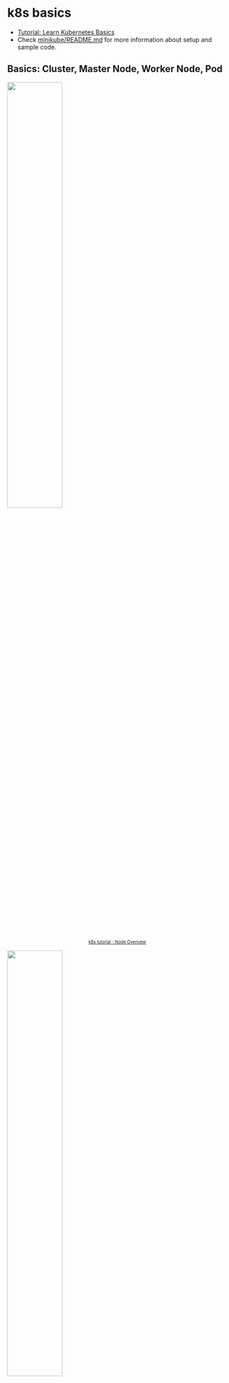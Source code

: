# k8s basics

* [Tutorial: Learn Kubernetes Basics](https://kubernetes.io/docs/tutorials/kubernetes-basics/)
* Check [minikube/README.md](minikube/README.md) for more information about setup and sample code.

## Basics: Cluster, Master Node, Worker Node, Pod

<img style="width:50%;" src="https://kubernetes.io/docs/tutorials/kubernetes-basics/public/images/module_03_nodes.svg">
<p align="center"><sub><sup>
  <a href="https://kubernetes.io/docs/tutorials/kubernetes-basics/explore/explore-intro/" target="_blank" rel="noreferrer noopenner">k8s tutorial - Node Overivew</a>
</sup></sub></p>

<img style="width:50%;" src="https://kubernetes.io/docs/tutorials/kubernetes-basics/public/images/module_03_pods.svg">
<p align="center"><sub><sup>
  <a href="https://kubernetes.io/docs/tutorials/kubernetes-basics/explore/explore-intro/" target="_blank" rel="noreferrer noopenner">k8s tutorial - Pods Overivew</a>
</sup></sub></p>

<img style="width:60%;" src="https://4.bp.blogspot.com/-EwaeByngT_s/VreBpWmU5bI/AAAAAAAABrU/TOd81z-L1rY/s1600/archi.jpg">
<p align="center"><sub><sup>
  <a href="https://nishadikirielle.blogspot.com/2016/02/kubernetes-at-first-glance.html" target="_blank" rel="noreferrer noopenner">Kubernetes, At A First Glance - k8s Architecture</a>
</sup></sub></p>

### Cluster

* Kubernetes 中多個 Node 與 Master 的集合，管理多個 Master, Worker Node，。基本上可以想成在同一個環境裡所有 Node 集合在一起的單位。

### Master Node

* Kubernetes 運作的指揮中心，可以簡化看成一個特化的 Node 負責管理所有其他 Node。
* 包含 kube-apiserver、etcd、kube-scheduler、kube-controller-manager。

### Worker Node

* Kubernetes 運作的最小硬體單位，一個 Worker Node（簡稱 Node）對應到一台機器，可以是實體機如你的筆電、或是虛擬機如 AWS 上的一台 EC2 或 GCP 上的一台 Computer Engine。
* 包含 kubelet、kube-proxy、Container Runtime

### Pod

* Kubernetes 運作的最小單位，一個 Pod 對應到一個應用服務（Application），舉例來說一個 Pod 可能會對應到一個 API Server。
* 一個 Pod 裡面可以有一個或是多個 Container，但一般情況一個 Pod 最好只有一個 Container
* 同一個 Pod 中的 Containers 共享相同資源及網路，彼此透過 local port number 溝通
* `pod.yaml` 是針對單一 Pod 的設定，用來建立獨立的 Pod，但多數我們不會這樣單獨使用，主要有幾個問題:
  * 獨立的 pod 若是發生問題時(例如: node failure)，k8s 不會協助恢復其正常的狀態
  * 若 pod 所在的 worker node 因為資源不足或是進入維護狀態時，pod 不會被自動移到其他正常的 node 並重新啟動

[`deployment.yaml` spec](https://github.com/superj80820/2020-ithelp-contest/blob/master/DAY18/server-service.yaml)

* spec.replicas: 此 Pod 會在 K8s 有幾個橫向擴展(Horizontal Pod Autoscaler)，目前設定一個
* spec.strategy: 可以設定狀態變化對應機制的策略，例如 image 降版要要維持幾個 Pod 之類，這邊使用預設值
* spec.template.spec.containers: 設置容器
* spec.template.spec.containers.command: 容器的啟動 command
* spec.template.spec.containers.image: 容器使用的 image
* spec.template.spec.containers.ports: 容器使用的 port
* spec.template.spec.containers.restartPolicy: 容器是否無預期關閉後要重新啟動

[`service.yaml` spec](https://github.com/superj80820/2020-ithelp-contest/blob/master/DAY18/server-deployment.yaml)

* spec.ports.ports: 說明對外可連入的 port 為何
* spec.ports.targetPort: 說明對外連入的 port 對應到 Pod 的哪個 port
* spec.ports.selector: 此規則要套用到哪個 label 上

Ref:

* [Kubernetes 基礎教學（一）原理介紹](https://chengweihu.com/kubernetes-tutorial-1-pod-node/#Kubernetes-%E5%9B%9B%E5%85%83%E4%BB%B6)
* [Kubernetes 初戰(一) 基本單元 Pod、Node、Service、Deployment](https://bingdoal.github.io/deploy/2021/02/kubernetes-beginning/)

## Advanced: Service, Deployment, Ingress

<img style="width:60%;" src="https://kubernetes.io/docs/tutorials/kubernetes-basics/public/images/module_04_labels.svg">
<p align="center"><sub><sup>
  <a href="https://kubernetes.io/docs/tutorials/kubernetes-basics/expose/expose-intro/" target="_blank" rel="noreferrer noopenner">k8s tutorial - Using a Service to Expose Your App</a>
</sup></sub></p>

### Service

* Expose your pods for outside to reach
  * ClusterIP, NodePort, LoadBalancer, ExternalName
* 定義「一群 Pod 要如何被連線及存取」的元件
* Pod 可以透過 `kubectl port-forward` 的指令 host 到本機上，但只能在前景執行，而且每個 pod 都要去執行一次也不太好管理，所以 Service 這個元件就誕生了，Service 主要可以想成是 Pod 的反代理機制，用來定義 Pod 如何被連線以及存取
* [Kubernetes Service Overview](https://godleon.github.io/blog/Kubernetes/k8s-Service-Overview/)

### Deployment

<img style="width:60%;" src="https://storage.googleapis.com/cdn.thenewstack.io/media/2017/11/07751442-deployment.png">
<p align="center"><sub><sup>
  <a href="https://thenewstack.io/kubernetes-deployments-work" target="_blank" rel="noreferrer noopenner">ReplicaSet</a>
</sup></sub></p>

* scale out pods
* `spec.replicas`

### Ingress

<img style="width:60%;" src="https://chengweihu.com/static/0020e6bdf72babb7d4e153139d3f568f/2bef9/image-3.png">
<p align="center"><sub><sup>
  <a href="https://chengweihu.com/kubernetes-tutorial-2-service-deployment-ingress" target="_blank" rel="noreferrer noopenner">Kubernetes 基礎教學（二）實作範例：Pod、Service、Deployment、Ingress | Cheng-Wei Hu</a>
</sup></sub></p>

* Ingress controller + reverse proxy
  * [What is the difference between an Ingress and a reverse proxy?](https://stackoverflow.com/questions/59709514/what-is-the-difference-between-an-ingress-and-a-reverse-proxy)

Ref:

* [Kubernetes 基礎教學（二）實作範例：Pod、Service、Deployment、Ingress、Deployment](https://chengweihu.com/kubernetes-tutorial-2-service-deployment-ingress/#Kubernetes-%E9%80%B2%E9%9A%8E%E4%B8%89%E5%85%83%E4%BB%B6)
* [Kubernetes (四) - Pod 進階應用 : Service、Deployment、Ingress](https://hackmd.io/@tienyulin/kubernetes-service-deployment-ingress)
* [DAY18 — 了解 K8s 中的 Pod、Service、Deployment](https://medium.com/%E9%AB%92%E6%A1%B6%E5%AD%90/day18-%E4%BA%86%E8%A7%A3-k8s-%E4%B8%AD%E7%9A%84-pod-service-deployment-92408f9244e1)
* [k8s中几个基本概念的理解，pod,service,deployment,ingress的使用场景](https://www.cnblogs.com/ricklz/p/16684420.html)

## Labels & Selectors

<img style="width:50%;" src="https://assets-global.website-files.com/61c02e339c11997e6926e3d9/61c093a693fd42c2d52eb62a_602c569e5e6e7537bc35799a_TYU0FzP808wO7i21lCVLrwNQHDid7p-DEEKPX7y61O4Yqe17MWvMU4gVS6ZcSWYEz0jbwQ6LSCRv4rw5zsKH-6CBYn95EDvZ5Sh4BprrkBx821ylBC85xb710oIBfirSbxtjzFs.png">
<p align="center"><sub><sup>
  <a href="https://www.datree.io/resources/a-kubernetes-guide-for-labels-and-selectors" target="_blank" rel="noreferrer noopenner">Labels & Selectors</a>
</sup></sub></p>

With labels, Kubernetes is able to glue resources together when one resource needs to relate or manage another resource. For example: a Deployment that needs to know how many Pods to spin-up or a Service that needs to expose some Pods.

* Labels: Labels are nothing more than custom key-value pairs that are attached to objects and are used to describe and manage different Kubernetes resources.
* Selectors: A label selector is just a fancy name of the mechanism that enables the client/user to target (select) a set of objects by their labels.

## Configuration: ConfigMap

<img style="width:50%;" src="https://images.contentstack.io/v3/assets/blt300387d93dabf50e/blt7118bc80b8cd018a/62f50128d3b8a57004568c03/ConfigMap_Diagram.jpg">
<p align="center"><sub><sup>
  <a href="https://www.weave.works/blog/kubernetes-configmap" target="_blank" rel="noreferrer noopenner">ConfigMap</a>
</sup></sub></p>

TODO Ref

* [Managing Resources](https://kubernetes.io/docs/concepts/cluster-administration/manage-deployment/)
  * [Configuring Redis using a ConfigMap](https://kubernetes.io/docs/tutorials/configuration/configure-redis-using-configmap/)
* <https://humanitec.com/blog/handling-environment-variables-with-kubernetes#using-kubernetes-variables>
  * <https://kubernetes.io/docs/tasks/configure-pod-container/configure-pod-configmap/>
  * <https://www.kisphp.com/kubernetes-manifests/configmap>
  * <https://earthly.dev/blog/kubernetes-config-maps/>

## sts: StatefulSet

<img style="width:60%;" src="https://loft.sh/images/blog/posts/stateful-set-bp-2.png?nf_resize=fit&w=1040">
<p align="center"><sub><sup>
  <a href="https://loft.sh/blog/kubernetes-statefulset-examples-and-best-practices/" target="_blank" rel="noreferrer noopenner">Kubernetes StatefulSet - Examples & Best Practices</a>
</sup></sub></p>

## pvc: PersistentVolumeClaims

## DaemonSet

<img style="width:60%;" src="https://www.bluematador.com/hs-fs/hubfs/blog/new/An%20Introduction%20to%20Kubernetes%20DaemonSets/DaemonSets.png?width=1540&name=DaemonSets.png">
<p align="center"><sub><sup>
  <a href="https://www.bluematador.com/blog/an-introduction-to-kubernetes-daemonsets" target="_blank" rel="noreferrer noopenner">An introduction to Kubernetes DaemonSets</a>
</sup></sub></p>

A Kubernetes DaemonSet is a container tool that ensures that all nodes (or a specific subset of them) are running exactly one copy of a pod.

When using Kubernetes, most of the time you don't care where your pods are running, but sometimes you want to run a single pod on all your nodes. For example, you might want to run fluentd on all your nodes to collect logs. In this case, using a DaemonSet tells Kubernetes to make sure there is one instance of the pod on nodes in your cluster.

## Others

* [A Practical Guide to Setting Kubernetes Requests and Limits](https://blog.kubecost.com/blog/requests-and-limits/)
* [Kubernetes : Pod scheduling/eviction relationship with requests/limits](https://stackoverflow.com/questions/60790213/kubernetes-pod-scheduling-eviction-relationship-with-requests-limits)
* [Understanding Kubernetes Evicted Pods](https://sysdig.com/blog/kubernetes-pod-evicted/)
* [Health Check & Self Healing - K8s Probes - Liveness, Readiness, Startup Examples | Devops Junction](https://www.middlewareinventory.com/blog/k8s-probes-liveness-readiness-startup-examples-devops-junction/)
